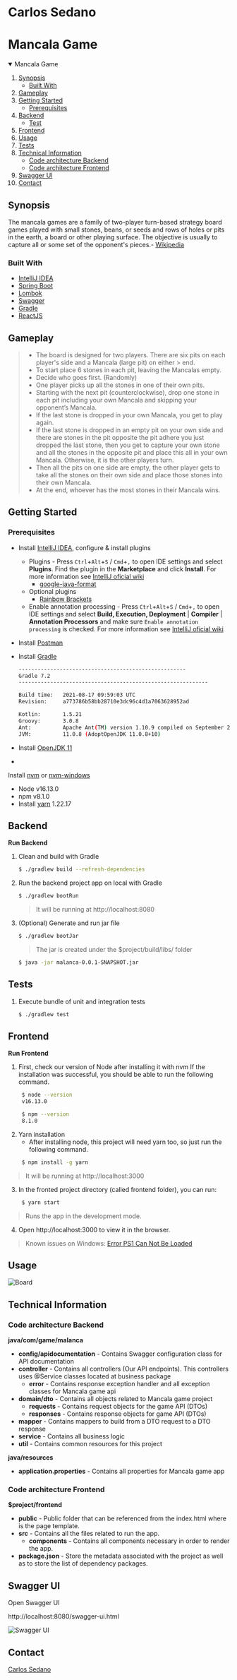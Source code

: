 # Carlos Sedano

# Mancala Game

<!-- TABLE OF CONTENTS -->
<details open="open">
  <summary>Mancala Game</summary>
  <ol>
    <li>
      <a href="#synopsis">Synopsis</a>
      <ul>
        <li><a href="#built-with">Built With</a></li>
      </ul>
    </li>    
    <li>
      <a href="#gameplay">Gameplay</a>
    </li>
    <li>
      <a href="#getting-started">Getting Started</a>
      <ul>
        <li><a href="#prerequisites">Prerequisites</a></li>
      </ul>
    </li>
    <li><a href="#backend">Backend</a>
      <ul>
        <li><a href="#test">Test</a></li>
      </ul>
    </li>
    <li><a href="#frontend">Frontend</a></li>
    <li><a href="#usage">Usage</a></li>
    <li><a href="#tests">Tests</a></li>
    <li>
      <a href="#technical-information">Technical Information</a>
      <ul>
        <li><a href="#code-architecture-backend">Code architecture Backend</a></li>
      </ul>      
        <ul>
        <li><a href="#code-architecture-frontend">Code architecture Frontend</a></li>
      </ul>
    </li>
    <li><a href="#swagger-ui">Swagger UI</a></li>
    <li><a href="#contact">Contact</a></li>
  </ol>
</details>

## Synopsis

The mancala games are a family of two-player turn-based strategy board games played with small stones, beans, or seeds
and rows of holes or pits in the earth, a board or other playing surface. The objective is usually to capture all or
some set of the opponent's pieces.- [Wikipedia](https://en.wikipedia.org/wiki/Mancala)

### Built With

* [IntelliJ IDEA](https://www.jetbrains.com/idea/)
* [Spring Boot](https://spring.io/projects/spring-boot)
* [Lombok](https://projectlombok.org/)
* [Swagger](https://swagger.io/specification/v2/)
* [Gradle](https://gradle.org/)
* [ReactJS](https://reactjs.org/)

## Gameplay

> * The board is designed for two players. There are six pits on each player's side and a Mancala (large pit) on either
    > end.
>* To start place 6 stones in each pit, leaving the Mancalas empty.
>* Decide who goes first. (Randomly)
>* One player picks up all the stones in one of their own pits.
>* Starting with the next pit (counterclockwise), drop one stone in each pit including your own Mancala and skipping your
   > opponent’s Mancala.
>* If the last stone is dropped in your own Mancala, you get to play again.
>* If the last stone is dropped in an empty pit on your own side and there are stones in the pit opposite the pit adhere
   > you just dropped the last stone, then you get to capture your own stone and all the stones in the opposite pit and
   > place this all in your own Mancala. Otherwise, it is the other players turn.
>* Then all the pits on one side are empty, the other player gets to take all the stones on their own side and place
   > those stones into their own Mancala.
>* At the end, whoever has the most stones in their Mancala wins.



<!-- GETTING STARTED -->

## Getting Started

### Prerequisites

* Install [IntelliJ IDEA](https://www.jetbrains.com/idea/), configure & install plugins
    * Plugins - Press `Ctrl`+`Alt`+`S` / `Cmd`+`,` to open IDE settings and select **Plugins**. Find the plugin in
      the **Marketplace** and click **Install**. For more information
      see [IntelliJ oficial wiki](https://www.jetbrains.com/help/idea/managing-plugins.html#install_plugin_from_repo)
        * [google-java-format](https://plugins.jetbrains.com/plugin/8527-google-java-format)
    * Optional plugins
        * [Rainbow Brackets](https://plugins.jetbrains.com/plugin/10080-rainbow-brackets)
    * Enable annotation processing - Press `Ctrl`+`Alt`+`S` / `Cmd`+`,`  to open IDE settings and select **Build,
      Execution, Deployment** | **Compiler** | **Annotation Processors** and make
      sure ```Enable annotation processing``` is checked. For more information
      see [IntelliJ oficial wiki](https://www.jetbrains.com/help/idea/annotation-processors-support.html)

* Install [Postman](https://www.postman.com/)
* Install [Gradle](https://gradle.org/install/)
     ```sh
    -----------------------------------------------------
    Gradle 7.2
    ------------------------------------------------------------
    
    Build time:   2021-08-17 09:59:03 UTC
    Revision:     a773786b58bb28710e3dc96c4d1a7063628952ad
    
    Kotlin:       1.5.21
    Groovy:       3.0.8
    Ant:          Apache Ant(TM) version 1.10.9 compiled on September 27 2020
    JVM:          11.0.8 (AdoptOpenJDK 11.0.8+10)
   ```
* Install [OpenJDK 11](https://openjdk.java.net/projects/jdk/11/)
*
Install [nvm](https://github.com/nvm-sh/nvm?fbclid=IwAR2AaWmjSE--7nfr9qgNqGt9Hit-Qt6VwNW2r8SYkUcz9GqfbExwb9qNy9s#installing-and-updating)
or [nvm-windows](https://github.com/coreybutler/nvm-windows)
* Node v16.13.0
* npm v8.1.0
* Install [yarn](https://classic.yarnpkg.com/lang/en/docs/install/#windows-stable)  1.22.17

## Backend

**Run Backend**

1. Clean and build with Gradle
   ```sh
   $ ./gradlew build --refresh-dependencies
   ```
2. Run the backend project app on local with Gradle
   ```sh
   $ ./gradlew bootRun
   ```
   > It will be running at http://localhost:8080

3. (Optional) Generate and run jar file
   ```sh
   $ ./gradlew bootJar
   ```
   > The jar is created under the $project/build/libs/ folder
   ```sh
   $ java -jar malanca-0.0.1-SNAPSHOT.jar
   ```

## Tests

1. Execute bundle of unit and integration tests
   ```sh
   $ ./gradlew test
   ```

## Frontend

**Run Frontend**

1. First, check our version of Node after installing it with nvm If the installation was successful, you should be able
   to run the following command.
   ```sh
    $ node --version
    v16.13.0

    $ npm --version
    8.1.0   
   ```
2. Yarn installation
    * After installing node, this project will need yarn too, so just run the following command.
   ```sh
    $ npm install -g yarn   
   ```

> It will be running at http://localhost:3000

3. In the fronted project directory (called frontend folder), you can run:
   ```sh
    $ yarn start   
   ```

> Runs the app in the development mode.

4. Open http://localhost:3000 to view it in the browser.

> Known issues on Windows: [Error PS1 Can Not Be Loaded](https://www.c-sharpcorner.com/article/how-to-fix-ps1-can-not-be-loaded-because-running-scripts-is-disabled-on-this-sys/)

## Usage

![Board](documentation/imgs/init_board.png)

## Technical Information

### Code architecture Backend

**java/com/game/malanca**

- **config/apidocumentation** - Contains Swagger configuration class for API documentation
- **controller** - Contains all controllers (Our API endpoints). This controllers uses @Service classes located at
  business package
    - **error** - Contains response exception handler and all exception classes for Mancala game api
- **domain/dto** - Contains all objects related to Mancala game project
    - **requests** - Contains request objects for the game API (DTOs)
    - **responses** - Contains response objects for game API (DTOs)
- **mapper** - Contains mappers to build from a DTO request to a DTO response
- **service** - Contains all business logic
- **util** - Contains common resources for this project

**java/resources**

- **application.properties** - Contains all properties for Mancala game app

### Code architecture Frontend

**$project/frontend**

- **public** - Public folder that can be referenced from the index.html where is the page template.
- **src** - Contains all the files related to run the app.
    - **components** - Contains all components necessary in order to render the app.
- **package.json** - Store the metadata associated with the project as well as to store the list of dependency packages.

## Swagger UI

Open Swagger UI

http://localhost:8080/swagger-ui.html

![Swagger UI](documentation/imgs/swagger.png)

## Contact

[Carlos Sedano](https://www.linkedin.com/in/carlos-sedano)







